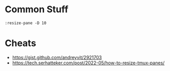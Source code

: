 # Common Stuff

```
:resize-pane -D 10
```


# Cheats
- https://gist.github.com/andreyvit/2921703
- https://tech.serhatteker.com/post/2022-05/how-to-resize-tmux-panes/

  
